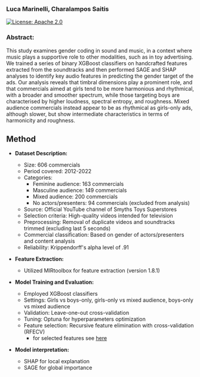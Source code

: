 ### Luca Marinelli, Charalampos Saitis

[![License: Apache 2.0](https://img.shields.io/badge/License-Apache%202.0-blue.svg)](https://opensource.org/licenses/Apache-2.0)

### Abstract:
This study examines gender coding in sound and music, in a context where music plays a supportive role to other modalities, such as in toy advertising. We trained a series of binary XGBoost classifiers on handcrafted features extracted from the soundtracks and then performed SAGE and SHAP analyses to identify key audio features in predicting the gender target of the ads. Our analysis reveals that timbral dimensions play a prominent role, and that commercials aimed at girls tend to be more harmonious and rhythmical, with a broader and smoother spectrum, while those targeting boys are characterised by higher loudness, spectral entropy, and roughness. Mixed audience commercials instead appear to be as rhythmical as girls-only ads, although slower, but show intermediate characteristics in terms of harmonicity and roughness.

## Method

- **Dataset Description:**
  - Size: 606 commercials
  - Period covered: 2012-2022
  - Categories: 
    - Feminine audience: 163 commercials
    - Masculine audience: 149 commercials
    - Mixed audience: 200 commercials
    - No actors/presenters: 94 commercials (excluded from analysis)
  - Source: Official YouTube channel of Smyths Toys Superstores
  - Selection criteria: High-quality videos intended for television
  - Preprocessing: Removal of duplicate videos and soundtracks trimmed (excluding last 5 seconds)
  - Commercial classification: Based on gender of actors/presenters and content analysis
  - Reliability: Krippendorff's alpha level of .91 

- **Feature Extraction:**
  - Utilized MIRtoolbox for feature extraction (version 1.8.1)

- **Model Training and Evaluation:**
  - Employed XGBoost classifiers
  - Settings: Girls vs boys-only, girls-only vs mixed audience, boys-only vs mixed audience
  - Validation: Leave-one-out cross-validation
  - Tuning: Optuna for hyperparameters optimization
  - Feature selection: Recursive feature elimination with cross-validation (RFECV)
    - for selected features see [here](https://github.com/marinelliluca/explainable-modeling/blob/b111fd6b7882a7701e58ca0c69cfc1753ee248df/data/selected_features.ipynb)

- **Model interpretation:**
  - SHAP for local explanation
  - SAGE for global importance
